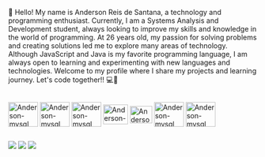 👋 Hello! My name is Anderson Reis de Santana, a technology and programming enthusiast. Currently, I am a Systems Analysis and Development student, always looking to improve my skills and knowledge in the world of programming. At 26 years old, my passion for solving problems and creating solutions led me to explore many areas of technology. Although JavaScript and Java is my favorite programming language, I am always open to learning and experimenting with new languages and technologies. Welcome to my profile where I share my projects and learning journey. Let's code together!! 💻🚀

<div style="display: inline_block"><br>
  <img align="center" alt="Anderson-mysql" height="50" width="60" src="https://cdn.jsdelivr.net/gh/devicons/devicon@latest/icons/html5/html5-original-wordmark.svg" />  
  <img align="center" alt="Anderson-mysql" height="50" width="60" src="https://cdn.jsdelivr.net/gh/devicons/devicon@latest/icons/css3/css3-original-wordmark.svg" />
  <img align="center" alt="Anderson-mysql" height="50" width="60" src="https://cdn.jsdelivr.net/gh/devicons/devicon@latest/icons/javascript/javascript-original.svg" />
  <img align="center" alt="Anderson-Java" height="40" width="50"src="https://cdn.jsdelivr.net/gh/devicons/devicon/icons/java/java-original-wordmark.svg" />
  <img align="center" alt="Anderson-Spring" height="35" width="45"src="https://cdn.jsdelivr.net/gh/devicons/devicon/icons/spring/spring-original.svg">
  <img align="center" alt="Anderson-mysql" height="50" width="60" src="https://cdn.jsdelivr.net/gh/devicons/devicon/icons/mysql/mysql-original-wordmark.svg">
  <img align="center" alt="Anderson-mysql" height="50" width="60" src="https://cdn.jsdelivr.net/gh/devicons/devicon@latest/icons/postgresql/postgresql-original-wordmark.svg" />
          
  
          
          
          
  
</div>
  
  ##
 
<div> 
  </a>
  <a href="https://instagram.com/anderson_reis7" target="_blank"><img src="https://img.shields.io/badge/-Instagram-%23E4405F?style=for-the-badge&logo=instagram&logoColor=white" target="_blank"></a>
  <a href = "mailto:anderson.200810@gmail.com"><img src="https://img.shields.io/badge/-Gmail-%23333?style=for-the-badge&logo=gmail&logoColor=white" target="_blank"></a>
  <a href="https://www.linkedin.com/in/anderson-reis-6ab39123a/](https://www.linkedin.com/in/anderson-reis-santana/" target="_blank"><img src="https://img.shields.io/badge/-LinkedIn-%230077B5?style=for-the-badge&logo=linkedin&logoColor=white" target="_blank"></a> 
  
</div>
